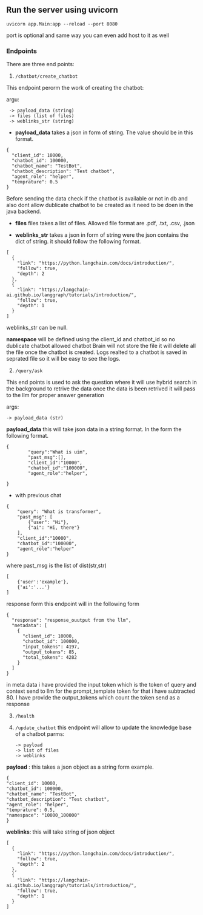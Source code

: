 ## Run the server using uvicorn
```
uvicorn app.Main:app --reload --port 8080
```
port is optional and same way you can even add host to it as well

### Endpoints
There are three end points:
1) ```/chatbot/create_chatbot```
 
This endpoint perorm the work of creating the chatbot:

argu: 
     
     -> payload_data (string)
     -> files (list of files)
     -> weblinks_str (string)

- **payload_data** takes a json in form of string. The value should be in this format.

```
{ 
  "client_id": 10000, 
  "chatbot_id": 100000, 
  "chatbot_name": "TestBot", 
  "chatbot_description": "Test chatbot", 
  "agent_role": "helper", 
  "temprature": 0.5
}
```
Before sending the data check if the chatbot is available or
not in db and also dont allow dublicate chatbot to be created
as it need to be doen in the java backend.

- **files** files takes a list of files. Allowed file format are .pdf, .txt, .csv, .json

- **weblinks_str** takes a json in form of string were the json contains the dict of string.
it should follow the following format.
```
[
  {
    "link": "https://python.langchain.com/docs/introduction/", 
    "follow": true, 
    "depth": 2
  },
  {
    "link": "https://langchain-ai.github.io/langgraph/tutorials/introduction/", 
    "follow": true, 
    "depth": 1
  }
]

```
weblinks_str can be null.

**namespace** will be defined using the client_id and chatbot_id so no dublicate chatbot allowed
chatbot Brain will not store the file it will delete all the file once the chatbot is created.
Logs realted to a chatbot is saved in seprated file so it will be easy to see the logs.

2) ```/query/ask```

This end points is used to ask the question where it will use hybrid search in the background to retrive the data once the data is been retrived it will pass to the llm for proper answer generation

args:
    
    -> payload_data (str)

**payload_data** this will take json data in a string format. In the form the following format.

```
{
        "query":"What is uim",
        "past_msg":[],
        "client_id":"10000",
        "chatbot_id":"100000",
        "agent_role":"helper",
        
}
```
- with previous chat
```
{
    "query": "What is transformer",
    "past_msg": [
        {"user": "Hi"},
        {"ai": "Hi, there"}
    ],
    "client_id":"10000",
    "chatbot_id":"100000",
    "agent_role":"helper"
}

```
where past_msg is the list of dist(str,str) 
```
[
    {'user':'example'},
    {'ai':'...'}
]
```
response form this endpoint will in the following form
```
{
  "response": "response_ouutput from the llm",
  "metadata": [
    {
      "client_id": 10000,
      "chatbot_id": 100000,
      "input_tokens": 4197,
      "output_tokens": 85,
      "total_tokens": 4282
    }
  ]
}

```
in meta data i have provided the input token which is the token of query and context send to llm 
for the prompt_template token for that i have subtracted 80.
I have provide the output_tokens which count the token send as a response

3) ```/health```
4) ```/update_chatbot```
this endpoint will allow to update the knowledge base of a chatbot
parms:

       -> payload
       -> list of files 
       -> weblinks

  **payload** :
  this takes a json object as a string form example.
  ```
  { 
  "client_id": 10000, 
  "chatbot_id": 100000, 
  "chatbot_name": "TestBot", 
  "chatbot_description": "Test chatbot", 
  "agent_role": "helper", 
  "temprature": 0.5,
  "namespace": "10000_100000"
}
```
**weblinks**:
this will take string of json object
```
[
  {
    "link": "https://python.langchain.com/docs/introduction/", 
    "follow": true, 
    "depth": 2
  },
  {
    "link": "https://langchain-ai.github.io/langgraph/tutorials/introduction/", 
    "follow": true, 
    "depth": 1
  }
]
```
